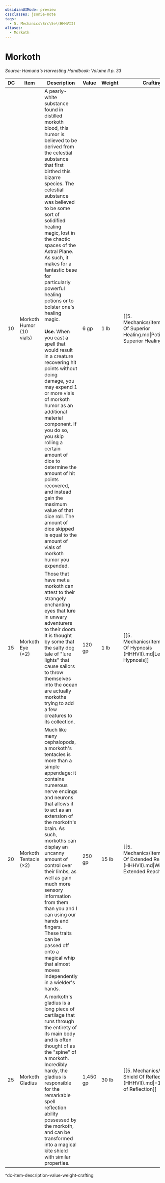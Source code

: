 ```yaml
---
obsidianUIMode: preview
cssclasses: json5e-note
tags:
  - 5. Mechanics\Src\5e\(HHHVII)
aliases:
  - Morkoth
---
```

# Morkoth
*Source: Hamund's Harvesting Handbook: Volume II p. 33* 

| DC | Item | Description | Value | Weight | Crafting |
|----|------|-------------|-------|--------|----------|
| 10 | Morkoth Humor (10 vials) | A pearly-white substance found in distilled morkoth blood, this humor is believed to be derived from the celestial substance that first birthed this bizarre species. The celestial substance was believed to be some sort of solidified healing magic, lost in the chaotic spaces of the Astral Plane. As such, it makes for a fantastic base for particularly powerful healing potions or to bolster one's healing magic.<br /><br />**Use.** When you cast a spell that would result in a creature recovering hit points without doing damage, you may expend 1 or more vials of morkoth humor as an additional material component. If you do so, you skip rolling a certain amount of dice to determine the amount of hit points recovered, and instead gain the maximum value of that dice roll. The amount of dice skipped is equal to the amount of vials of morkoth humor you expended. | 6 gp | 1 lb | [[5. Mechanics/Items/Potion Of Superior Healing.md\|Potion of Superior Healing]] |
| 15 | Morkoth Eye (×2) | Those that have met a morkoth can attest to their strangely enchanting eyes that lure in unwary adventurers to their doom. It is thought by some that the salty dog tale of "lure lights" that cause sailors to throw themselves into the ocean are actually morkoths trying to add a few creatures to its collection. | 120 gp | 1 lb | [[5. Mechanics/Items/Lenses Of Hypnosis (HHHVII).md\|Lenses of Hypnosis]] |
| 20 | Morkoth Tentacle (×2) | Much like many cephalopods, a morkoth's tentacles is more than a simple appendage: it contains numerous nerve endings and neurons that allows it to act as an extension of the morkoth's brain. As such, morkoths can display an uncanny amount of control over their limbs, as well as gain much more sensory information from them than you and I can using our hands and fingers. These traits can be passed off onto a magical whip that almost moves independently in a wielder's hands. | 250 gp | 15 lb | [[5. Mechanics/Items/Whip Of Extended Reach (HHHVII).md\|Whip of Extended Reach]] |
| 25 | Morkoth Gladius | A morkoth's gladius is a long piece of cartilage that runs through the entirety of its main body and is often thought of as the "spine" of a morkoth. Incredibly hardy, the gladius is responsible for the remarkable spell reflection ability possessed by the morkoth, and can be transformed into a magical kite shield with similar properties. | 1,450 gp | 30 lb | [[5. Mechanics/Items/1 Shield Of Reflection (HHHVII).md\|+1 Shield of Reflection]] |
^dc-item-description-value-weight-crafting

